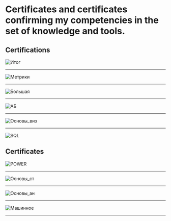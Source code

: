 # Certificates and certificates confirming my competencies in the set of knowledge and tools.

## Certifications

<img src="https://i.imgur.com/SlUnZ8T.jpg" alt="Итог"/>

---

<img src="https://i.imgur.com/FZUiSNm.jpg" alt="Метрики"/>

---

<img src="https://i.imgur.com/AooeZsA.jpg" alt="Большая"/>

---

<img src="https://i.imgur.com/E7TrfUL.jpg" alt="АБ"/>

---

<img src="https://i.imgur.com/0YFsNUo.jpg" alt="Основы_виз"/>

---

<img src="https://i.imgur.com/Vf7dCBD.jpg" alt="SQL"/>

## Certificates


<img src="https://i.imgur.com/GgAeM4z.jpg" alt="POWER"/>

---

<img src="https://i.imgur.com/nWunIJY.jpg" alt="Основы_ст"/>

---

<img src="https://i.imgur.com/8Edu8AU.jpg" alt="Основы_ан"/>

---

<img src="https://i.imgur.com/WTdlsQh.jpg" alt="Машинное"/>

---
